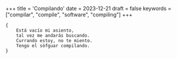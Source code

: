 +++
title = 'Compilando'
date = 2023-12-21
draft = false
keywords = ["compilar", "compile", "software", "compiling"]
+++

	{
		Está vacío mi asiento,
		tal vez me andarás buscando.
		Currando estoy, no te miento.
		Tengo el sófguar compilando.
	}
